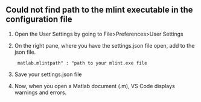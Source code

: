 ## Could not find path to the mlint executable in the configuration file

1. Open the User Settings by going to File>Preferences>User Settings

2. On the right pane, where you have the settings.json file open, add to the json file.

		matlab.mlintpath" : "path to your mlint.exe file

3. Save your settings.json file

4. Now, when you open a Matlab document (.m), VS Code displays warnings and errors.
